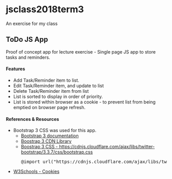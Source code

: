 # jsclass2018term3
An exercise for my class

<h2>ToDo JS App</h2>
<p>Proof of concept app for lecture exercise - Single page JS app to store tasks and reminders.</p>

<h4>Features</h4>
<ul>
<li>Add Task/Reminder item to list.</li>
<li>Edit Task/Reminder item, and update to list</li>
<li>Delete Task/Reminder item from list</li>
<li>List is sorted to display in order of priority.</li>
<li>List is stored within browser as a cookie - to prevent list from being emptied on browser page refresh.</li>
</ul>

<h4>References &amp; Resources</h4>
<ul>
<li>
    Bootstrap 3 CSS was used for this app.
    <ul>
        <li><a href="https://getbootstrap.com/docs/3.3/" target="_blank">Bootstrap 3 documentation</a></li>
        <li><a href="https://cdnjs.com/libraries/twitter-bootstrap/3.3.7" target="_blank">Boostrap 3 CDN Library</a></li>
        <li>
            <a href="https://cdnjs.cloudflare.com/ajax/libs/twitter-bootstrap/3.3.7/css/bootstrap.css"target="_blank">Boostrap 3 CSS - https://cdnjs.cloudflare.com/ajax/libs/twitter-bootstrap/3.3.7/css/bootstrap.css</a>
            <pre>@import url("https://cdnjs.cloudflare.com/ajax/libs/twitter-bootstrap/3.3.7/css/bootstrap.min.css");</pre>
        </li>
    </ul>
</li>
<li><a href="https://www.w3schools.com/Js/js_cookies.asp">W3Schools - Cookies</a></li>
</ul>

